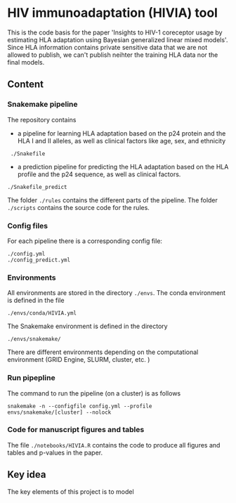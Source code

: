 # HIV immunoadaptation (HIVIA) tool
This is the code basis for the paper 'Insights to HIV-1 coreceptor usage by estimating HLA adaptation using Bayesian generalized linear mixed models'. 
Since HLA information contains private sensitive data that we are not allowed to publish, we can't publish neihter the training HLA data nor the final models. 

## Content

### Snakemake pipeline
The repository contains
* a pipeline for learning HLA adaptation based on the p24 protein and the HLA I and II alleles, as well as clinical factors like age, sex, and ethnicity 
```
 ./Snakefile
```
 
* a prediction pipeline for predicting the HLA adaptation based on the HLA profile and the p24 sequence, as well as clinical factors. 
```
./Snakefile_predict
```

The folder `./rules` contains the different parts of the pipeline. 
The folder `./scripts` contains the source code for the rules. 
### Config files
For each pipeline there is a corresponding config file: 
```
./config.yml
./config_predict.yml
```
### Environments
All environments are stored in the directory `./envs`. 
The conda environment is defined in the file 
```
./envs/conda/HIVIA.yml
```
The Snakemake environment is defined in the directory
```
./envs/snakemake/
```
There are different environments depending on the computational environment (GRID Engine, SLURM, cluster, etc. )

### Run pipepline

The command to run the pipeline (on a cluster) is as follows
```
snakemake -n --configfile config.yml --profile envs/snakemake/[cluster] --nolock

```
### Code for manuscript figures and tables
The file `./notebooks/HIVIA.R` contains the code to produce all figures and tables and p-values in the paper. 


## Key idea
The key elements of this project is to model 
